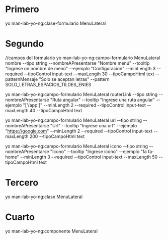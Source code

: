 # Primero
yo man-lab-yo-ng:clase-formulario MenuLateral
# Segundo
//campos del formulario
yo man-lab-yo-ng:campo-formulario MenuLateral nombre --tipo string --nombreAPresentarse "Nombre menú" --tooltip "Ingrese un nombre de menú" --ejemplo "Configuracion" --minLength 3 --required --tipoControl input-text --maxLength 30 --tipoCampoHtml text --patternMensaje "Solo se aceptan letras" --pattern SOLO_LETRAS_ESPACIOS_TILDES_ENIES

yo man-lab-yo-ng:campo-formulario MenuLateral routerLink --tipo string --nombreAPresentarse "Ruta angular" --tooltip "Ingrese una ruta angular" --ejemplo "['/app']" --minLength 2 --required --tipoControl input-text --maxLength 40 --tipoCampoHtml text 

yo man-lab-yo-ng:campo-formulario MenuLateral url --tipo string --nombreAPresentarse "Url" --tooltip "Ingrese una url" --ejemplo "https://google.com" --minLength 2 --required --tipoControl input-text --maxLength 200 --tipoCampoHtml text

yo man-lab-yo-ng:campo-formulario MenuLateral icono --tipo string --nombreAPresentarse "Icono" --tooltip "Ingrese icono" --ejemplo "fa fa-home" --minLength 3 --required --tipoControl input-text --maxLength 50 --tipoCampoHtml text

# Tercero

yo man-lab-yo-ng:clase MenuLateral

# Cuarto 

yo man-lab-yo-ng:componente MenuLateral
